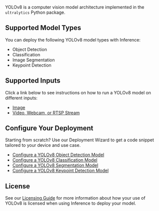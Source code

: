 YOLOv8 is a computer vision model architecture implemented in the `ultralytics` Python package.

## Supported Model Types

You can deploy the following YOLOv8 model types with Inference:

- Object Detection
- Classification
- Image Segmentation
- Keypoint Detection

## Supported Inputs

Click a link below to see instructions on how to run a YOLOv8 model on different inputs:

- [Image](../quickstart/run_model_on_image.md)
- [Video, Webcam, or RTSP Stream](../quickstart/run_model_on_rtsp_webcam.md)

## Configure Your Deployment

Starting from scratch? Use our Deployment Wizard to get a code snippet tailored to your device and use case.

- [Configure a YOLOv8 Object Detection Model](https://roboflow.github.io/deploy-setup-widget/results.html#Fine-Tuned/Object%20Detection)
- [Configure a YOLOv8 Classification Model](https://roboflow.github.io/deploy-setup-widget/results.html#Fine-Tuned/Classification)
- [Configure a YOLOv8 Segmentation Model](https://roboflow.github.io/deploy-setup-widget/results.html#Fine-Tuned/Image%20Segmentation)
- [Configure a YOLOv8 Keypoint Detection Model](https://deploy-quickstart.roboflow.com/results.html#Fine-Tuned/Keypoint%20Detection)

## License

See our [Licensing Guide](https://roboflow.com/licensing) for more information about how your use of YOLOv8 is licensed when using Inference to deploy your model.